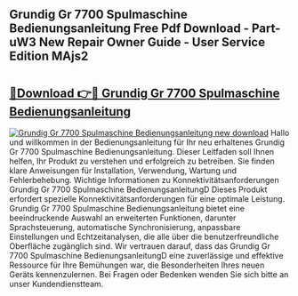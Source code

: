 ## Grundig Gr 7700 Spulmaschine Bedienungsanleitung Free Pdf Download - Part-uW3 New Repair Owner Guide - User Service Edition MAjs2

# <h2><a href="http://df1aykc.blite.top/?on=Grundig+Gr+7700+Spulmaschine+Bedienungsanleitung">🔗Download 👉🔴 Grundig Gr 7700 Spulmaschine Bedienungsanleitung</a></h2>

[![Grundig Gr 7700 Spulmaschine Bedienungsanleitung new download](https://i.imgur.com/lujVjoI.png)](http://df1aykc.blite.top/?on=Grundig+Gr+7700+Spulmaschine+Bedienungsanleitung)
Hallo und willkommen in der Bedienungsanleitung für Ihr neu erhaltenes Grundig Gr 7700 Spulmaschine Bedienungsanleitung. Dieser Leitfaden soll Ihnen helfen, Ihr Produkt zu verstehen und erfolgreich zu betreiben. Sie finden klare Anweisungen für Installation, Verwendung, Wartung und Fehlerbehebung. Wichtige Informationen zu Konnektivitätsanforderungen Grundig Gr 7700 Spulmaschine BedienungsanleitungD Dieses Produkt erfordert spezielle Konnektivitätsanforderungen für eine optimale Leistung. Grundig Gr 7700 Spulmaschine Bedienungsanleitung bietet eine beeindruckende Auswahl an erweiterten Funktionen, darunter Sprachsteuerung, automatische Synchronisierung, anpassbare Einstellungen und Echtzeitanalysen, die alle über die benutzerfreundliche Oberfläche zugänglich sind. Wir vertrauen darauf, dass das Grundig Gr 7700 Spulmaschine BedienungsanleitungD eine zuverlässige und effektive Ressource für Ihre Bemühungen war, die Besonderheiten Ihres neuen Geräts kennenzulernen. Bei Fragen oder Bedenken wenden Sie sich bitte an unser Kundendienstteam.
